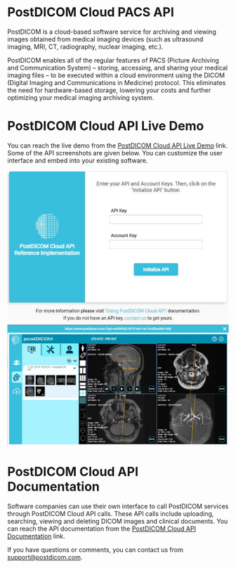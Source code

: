 # PostDICOM Cloud PACS API
PostDICOM is a cloud-based software service for archiving and viewing images obtained from medical imaging devices (such as ultrasound imaging, MRI, CT, radiography, nuclear imaging, etc.).

PostDICOM enables all of the regular features of PACS (Picture Archiving and Communication System) – storing, accessing, and sharing your medical imaging files – to be executed within a cloud environment using the DICOM (Digital Imaging and Communications in Medicine) protocol. This eliminates the need for hardware-based storage, lowering your costs and further optimizing your medical imaging archiving system.

# PostDICOM Cloud API Live Demo
You can reach the live demo from the <a href="https://www.postdicom.com/cloud-api/reference-implementation">PostDICOM Cloud API Live Demo</a> link. Some of the API screenshots are given below. You can customize the user interface and embed into your existing software.

<img src="images/api_main_page.jpg"/>

<img src="images/api_viewer.jpg"/>

# PostDICOM Cloud API Documentation
Software companies can use their own interface to call PostDICOM services through PostDICOM Cloud API calls. These API calls include uploading, searching, viewing and deleting DICOM images and clinical documents. You can reach the API documentation from the <a href="https://www.postdicom.com/en/knowledge-base/api-documentation/using-postdicom-cloud-api">PostDICOM Cloud API Documentation</a> link.

If you have questions or comments, you can contact us from support@postdicom.com.
